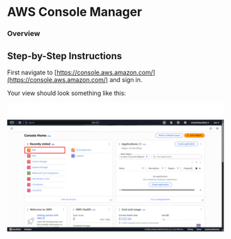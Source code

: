 # AWS Console Manager

### Overview


## Step-by-Step Instructions


First navigate to [https://console.aws.amazon.com/](https://console.aws.amazon.com/) and sign in.

Your view should look something like this:

![Console Home](resources/edited-console-pics/1edited-console-home.png)
